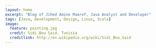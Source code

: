 ```yaml
---
layout: home
excerpt: "Blog of Jihed Amine Maaref, Java Analyst and Developer"
tags: [Java, Development, Design, Linux, Scala]
image:
  feature: painting.jpg
  credit: Sidi Bou Said, Tunisia
  creditlink: http://en.wikipedia.org/wiki/Sidi_Bou_Said
---
```

